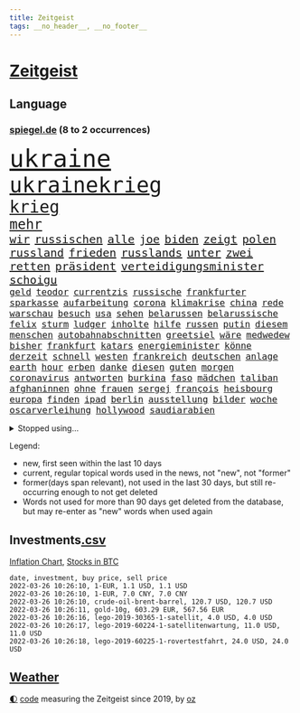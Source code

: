 ```yaml
---
title: Zeitgeist
tags: __no_header__, __no_footer__
---
```


# [Zeitgeist](https://oliz.io/zeitgeist/)

## Language

<h3><a href="https://www.spiegel.de" target="_blank">spiegel.de</a> (8 to 2 occurrences)</h3>
<p style="font-family:monospace">
<span style="font-size:32pt"><a href="news_links.html#ukraine" class="current">ukraine</a></span>
<br>
<span style="font-size:28pt"><a href="news_links.html#ukrainekrieg" class="current">ukrainekrieg</a></span>
<br>
<span style="font-size:22pt"><a href="news_links.html#krieg" class="current">krieg</a></span>
<br>
<span style="font-size:18pt"><a href="news_links.html#mehr" class="current">mehr</a></span>
<br>
<span style="font-size:15pt"><a href="news_links.html#wir" class="current">wir</a></span>
<span style="font-size:15pt"><a href="news_links.html#russischen" class="current">russischen</a></span>
<span style="font-size:15pt"><a href="news_links.html#alle" class="current">alle</a></span>
<span style="font-size:15pt"><a href="news_links.html#joe" class="current">joe</a></span>
<span style="font-size:15pt"><a href="news_links.html#biden" class="current">biden</a></span>
<span style="font-size:15pt"><a href="news_links.html#zeigt" class="current">zeigt</a></span>
<span style="font-size:15pt"><a href="news_links.html#polen" class="current">polen</a></span>
<span style="font-size:15pt"><a href="news_links.html#russland" class="current">russland</a></span>
<span style="font-size:15pt"><a href="news_links.html#frieden" class="current">frieden</a></span>
<span style="font-size:15pt"><a href="news_links.html#russlands" class="current">russlands</a></span>
<span style="font-size:15pt"><a href="news_links.html#unter" class="current">unter</a></span>
<span style="font-size:15pt"><a href="news_links.html#zwei" class="current">zwei</a></span>
<span style="font-size:15pt"><a href="news_links.html#retten" class="current">retten</a></span>
<span style="font-size:15pt"><a href="news_links.html#präsident" class="current">präsident</a></span>
<span style="font-size:15pt"><a href="news_links.html#verteidigungsminister" class="new">verteidigungsminister</a></span>
<span style="font-size:15pt"><a href="news_links.html#schoigu" class="new">schoigu</a></span>
<br>
<span style="font-size:12pt"><a href="news_links.html#geld" class="current">geld</a></span>
<span style="font-size:12pt"><a href="news_links.html#teodor" class="new">teodor</a></span>
<span style="font-size:12pt"><a href="news_links.html#currentzis" class="new">currentzis</a></span>
<span style="font-size:12pt"><a href="news_links.html#russische" class="current">russische</a></span>
<span style="font-size:12pt"><a href="news_links.html#frankfurter" class="current">frankfurter</a></span>
<span style="font-size:12pt"><a href="news_links.html#sparkasse" class="new">sparkasse</a></span>
<span style="font-size:12pt"><a href="news_links.html#aufarbeitung" class="current">aufarbeitung</a></span>
<span style="font-size:12pt"><a href="news_links.html#corona" class="current">corona</a></span>
<span style="font-size:12pt"><a href="news_links.html#klimakrise" class="current">klimakrise</a></span>
<span style="font-size:12pt"><a href="news_links.html#china" class="current">china</a></span>
<span style="font-size:12pt"><a href="news_links.html#rede" class="current">rede</a></span>
<span style="font-size:12pt"><a href="news_links.html#warschau" class="current">warschau</a></span>
<span style="font-size:12pt"><a href="news_links.html#besuch" class="current">besuch</a></span>
<span style="font-size:12pt"><a href="news_links.html#usa" class="current">usa</a></span>
<span style="font-size:12pt"><a href="news_links.html#sehen" class="current">sehen</a></span>
<span style="font-size:12pt"><a href="news_links.html#belarussen" class="current">belarussen</a></span>
<span style="font-size:12pt"><a href="news_links.html#belarussische" class="current">belarussische</a></span>
<span style="font-size:12pt"><a href="news_links.html#felix" class="current">felix</a></span>
<span style="font-size:12pt"><a href="news_links.html#sturm" class="current">sturm</a></span>
<span style="font-size:12pt"><a href="news_links.html#ludger" class="new">ludger</a></span>
<span style="font-size:12pt"><a href="news_links.html#inholte" class="new">inholte</a></span>
<span style="font-size:12pt"><a href="news_links.html#hilfe" class="current">hilfe</a></span>
<span style="font-size:12pt"><a href="news_links.html#russen" class="current">russen</a></span>
<span style="font-size:12pt"><a href="news_links.html#putin" class="current">putin</a></span>
<span style="font-size:12pt"><a href="news_links.html#diesem" class="current">diesem</a></span>
<span style="font-size:12pt"><a href="news_links.html#menschen" class="current">menschen</a></span>
<span style="font-size:12pt"><a href="news_links.html#autobahnabschnitten" class="new">autobahnabschnitten</a></span>
<span style="font-size:12pt"><a href="news_links.html#greetsiel" class="new">greetsiel</a></span>
<span style="font-size:12pt"><a href="news_links.html#wäre" class="current">wäre</a></span>
<span style="font-size:12pt"><a href="news_links.html#medwedew" class="current">medwedew</a></span>
<span style="font-size:12pt"><a href="news_links.html#bisher" class="current">bisher</a></span>
<span style="font-size:12pt"><a href="news_links.html#frankfurt" class="current">frankfurt</a></span>
<span style="font-size:12pt"><a href="news_links.html#katars" class="current">katars</a></span>
<span style="font-size:12pt"><a href="news_links.html#energieminister" class="new">energieminister</a></span>
<span style="font-size:12pt"><a href="news_links.html#könne" class="current">könne</a></span>
<span style="font-size:12pt"><a href="news_links.html#derzeit" class="current">derzeit</a></span>
<span style="font-size:12pt"><a href="news_links.html#schnell" class="current">schnell</a></span>
<span style="font-size:12pt"><a href="news_links.html#westen" class="current">westen</a></span>
<span style="font-size:12pt"><a href="news_links.html#frankreich" class="current">frankreich</a></span>
<span style="font-size:12pt"><a href="news_links.html#deutschen" class="current">deutschen</a></span>
<span style="font-size:12pt"><a href="news_links.html#anlage" class="current">anlage</a></span>
<span style="font-size:12pt"><a href="news_links.html#earth" class="new">earth</a></span>
<span style="font-size:12pt"><a href="news_links.html#hour" class="new">hour</a></span>
<span style="font-size:12pt"><a href="news_links.html#erben" class="current">erben</a></span>
<span style="font-size:12pt"><a href="news_links.html#danke" class="current">danke</a></span>
<span style="font-size:12pt"><a href="news_links.html#diesen" class="current">diesen</a></span>
<span style="font-size:12pt"><a href="news_links.html#guten" class="current">guten</a></span>
<span style="font-size:12pt"><a href="news_links.html#morgen" class="current">morgen</a></span>
<span style="font-size:12pt"><a href="news_links.html#coronavirus" class="current">coronavirus</a></span>
<span style="font-size:12pt"><a href="news_links.html#antworten" class="current">antworten</a></span>
<span style="font-size:12pt"><a href="news_links.html#burkina" class="current">burkina</a></span>
<span style="font-size:12pt"><a href="news_links.html#faso" class="current">faso</a></span>
<span style="font-size:12pt"><a href="news_links.html#mädchen" class="current">mädchen</a></span>
<span style="font-size:12pt"><a href="news_links.html#taliban" class="current">taliban</a></span>
<span style="font-size:12pt"><a href="news_links.html#afghaninnen" class="current">afghaninnen</a></span>
<span style="font-size:12pt"><a href="news_links.html#ohne" class="current">ohne</a></span>
<span style="font-size:12pt"><a href="news_links.html#frauen" class="current">frauen</a></span>
<span style="font-size:12pt"><a href="news_links.html#sergej" class="current">sergej</a></span>
<span style="font-size:12pt"><a href="news_links.html#françois" class="new">françois</a></span>
<span style="font-size:12pt"><a href="news_links.html#heisbourg" class="new">heisbourg</a></span>
<span style="font-size:12pt"><a href="news_links.html#europa" class="current">europa</a></span>
<span style="font-size:12pt"><a href="news_links.html#finden" class="current">finden</a></span>
<span style="font-size:12pt"><a href="news_links.html#ipad" class="new">ipad</a></span>
<span style="font-size:12pt"><a href="news_links.html#berlin" class="current">berlin</a></span>
<span style="font-size:12pt"><a href="news_links.html#ausstellung" class="current">ausstellung</a></span>
<span style="font-size:12pt"><a href="news_links.html#bilder" class="current">bilder</a></span>
<span style="font-size:12pt"><a href="news_links.html#woche" class="current">woche</a></span>
<span style="font-size:12pt"><a href="news_links.html#oscarverleihung" class="current">oscarverleihung</a></span>
<span style="font-size:12pt"><a href="news_links.html#hollywood" class="current">hollywood</a></span>
<span style="font-size:12pt"><a href="news_links.html#saudiarabien" class="current">saudiarabien</a></span>
</p>
<details>
<summary>Stopped using...</summary>
<p class="former" style="font-size:12pt">
führende(521) positionen(521) turnier(521) wechsel(521) anerkannt(519) bundesland(519) coronanews(519) erntet(519) infizierte(519) jan(519) manöver(519) vermehrt(519) ausnahmezustand(518) bergen(518) betriebe(518) bewaffnete(518) coronawarnapp(518) de(518) extreme(518) freundin(518) gerechtigkeit(518) is(518) korrigiert(518) rassistisch(518) sparen(518) verbraucherschützer(518) wege(518) wütet(518) 44(517) betroffene(517) blickt(517) fischer(517) fortschritt(517) gekürt(517) innenstadt(517) punkte(517) strand(517) strengere(517) verpflichtet(517) warentest(517) weshalb(517) wünscht(517) alternativen(516) angeles(516) anschlag(516) co₂(516) dokumente(516) ermordet(516) frühen(516) gehe(516) schadet(516) schwedische(516) stil(516) superstar(516) arm(515) asiatischen(515) bühne(515) demokraten(515) entwicklungen(515) kündigung(515) netzwerken(515) regionen(515) schlimmer(515) spitzt(515) verzögert(515) wettbewerb(515) äußerst(515) beispielen(514) gründer(514) häufiger(514) irgendwann(514) klimaneutral(514) kolumnist(514) komplizen(514) kraftvoll(514) kriminellen(514) literatur(514) rechtsextremismus(514) reform(514) turin(514) vermeiden(514) blockieren(513) drama(513) figur(513) kurzfristig(513) medizin(513) minderjährige(513) profitiert(513) zwillinge(513) achtelfinale(512) berlins(512) fand(512) flieht(512) förderung(512) gedenken(512) gleichberechtigung(512) innenministerium(512) jobs(512) jörg(512) paare(512) premiere(512) rassistische(512) reduziert(512) star(512) 150(511) 6(511) angemessen(511) digitaler(511) durchsetzen(511) gutachten(511) hebt(511) jedenfalls(511) karriereberaterin(511) san(511) spdpolitikerin(511) sturz(511) teilnehmer(511) umsatz(511) untersuchen(511) update(511) verlief(511) verschärfung(511) wiederwahl(511) arbeitnehmer(510) arzt(510) beleidigt(510) bitcoin(510) einführen(510) eugh(510) illegale(510) maximal(510) persönlich(510) ulm(510) verlegt(510) wahlen(510) weise(510) übt(510) augsburg(509) entwurf(509) kurve(509) lkwfahrer(509) mieter(509) mutmaßlicher(509) notruf(509) on(509) post(509) schritte(509) verdiente(509) vertrauen(509) wirtschaftsministerium(509) ärzten(509) dachte(508) klingt(508) käufer(508) leiten(508) mengen(508) menschenleben(508) neustart(508) schwanger(508) wochenlang(508) aufsehen(507) brauchte(507) illegal(507) nerven(507) vertreter(507) überwunden(507) bestehen(506) lob(506) opfern(506) rassistischen(506) rechtlich(506) schuss(506) schwindet(506) sensation(506) ungarns(506) weitergegeben(506) yorker(506) atem(505) ausreichend(505) beginnen(505) digitalen(505) irren(505) kleines(505) langfristig(505) spanischen(505) spott(505) starken(505) abschaffen(504) anlagen(504) anwälte(504) debatten(504) djokovic(504) erlitt(504) inszeniert(504) pünktlich(504) verstärken(504) weite(504) werbung(504) übernahme(504) debakel(503) durften(503) gefährlicher(503) hände(503) modell(503) party(503) vorgaben(503) beschert(502) emissionen(502) metropolen(502) punkten(502) scharfe(502) trieb(502) bolsonaro(501) erlebte(501) ermittlern(501) extremen(501) geprüft(501) jair(501) karin(501) schöne(501) sexuell(501) spektakulären(501) töten(501) dennis(500) dominanz(500) spektakuläre(500) sportlerinnen(500) auskunft(499) bushido(499) ständig(499) tragödie(499) womit(499) zugelassenen(499) betont(498) biontech(498) euparlament(498) stärksten(498) verbessert(498) alice(497) fliegt(497) gemeinsames(497) gestritten(497) kinos(497) meinen(497) toter(497) begriff(496) unzählige(496) strenger(495) bäume(494) geimpft(494) marco(494) seltsame(494) vorgegangen(494) fehlten(492) landete(492) matthew(492) pkw(492) zusammenstoß(492) erinnerung(491) gästen(491) nachts(491) schulschließungen(491) wusste(491) entspannung(490) leider(490) verwickelt(490) züge(490) 76(489) engpässe(489) entscheidet(489) aussehen(488) kontaktbeschränkungen(488) ostsee(488) popstar(488) stimmten(488) 19jähriger(487) papier(487) steffen(487) kracht(486) schießen(486) verheerend(486) angezeigt(485) digital(485) griechischen(485) justin(485) ministerien(484) rang(484) stürzen(484) gesetzliche(483) insolvenz(483) lachen(483) mindestlohn(483) schwung(483) fortsetzung(481) reus(481) schaut(480) schützt(480) vermisste(480) enthüllungen(478) intensivstation(478) uhaft(478) vermissten(478) einblick(477) bewegt(476) pilot(476) andrew(475) festhalten(475) maschine(475) doping(474) katharina(473) schritten(472) schätzen(472) smartphones(471) verschafft(471) überfordert(471) björn(470) einleiten(470) sophie(469) verpflichten(469) flug(467) dorf(466) sogenannten(466) wasserstoff(465) voraussichtlich(464) annäherung(463) johannes(462) voraussetzung(462) armen(460) eautos(460) geimpfte(460) nationalsozialismus(459) spacex(455) versicherer(455) gewusst(454) lockern(454) vereins(454) coronafolgen(452) tolle(452) möglichkeit(451) zusätzliche(451) gala(450) rätseln(448) ausweg(446) coronaimpfung(445) politischer(444) behindert(442) schiffe(442) solches(439) biontech/pfizer(438) geheime(438) befunden(437) flogen(437) kilo(437) badenwürttembergischen(436) coronawochenüberblick(434) kz(432) dosis(419) spritze(417) sehe(409) glasgow(408) technische(407) öffnet(406) wucht(402) bekannter(394) verschickt(393) neonazis(392) passagier(387) börsengang(385) faust(381) 53jähriger(378) fahrbahn(377) demnächst(376) haiti(376) kryptowährungen(376) großstädten(372) finanziellen(371) j(369) notstand(366) missbrauchsvorwürfen(361) happy(355) kündigungen(351) angefeindet(350) reue(350) strecken(349) erschoss(347) pressefreiheit(346) ermittlungsverfahren(341) unis(331) kanadischen(322) interessen(321) aufreger(319) klimaaktivisten(315) linda(314) brian(312) niemandem(310) geschleudert(309) wissenschaftliche(308) wütenden(308) reichtum(304) außenseiter(302) 2045(298) zurückzukehren(292) chips(288) 1990(285) laster(285) eingeladen(281) verursachen(280) lebend(278) gefilmt(276) gefälscht(276) impfquote(275) akzeptieren(273) zusammenarbeiten(268) unschuldig(266) ausgestellt(263) lokal(260) brannte(254) naht(254) kündigten(251) antisemitisch(250) irre(250) verwandten(250) schlimmeres(249) zusammengestoßen(249) britney(244) spears(244) bundesanwaltschaft(242) kämpften(242) millionenentschädigung(242) bundesverkehrsminister(240) lebensgefahr(240) seenot(239) floh(237) geldwäsche(237) rechtens(233) umweltverbände(232) c(231) kürzen(229) verunsichert(229) attackierte(228) hanau(228) global(227) selbstkritisch(227) fühlte(224) hamburgs(224) kreißsaal(224) 31jährige(222) gesund(221) mittels(221) nähert(221) brasilianischen(220) zähne(220) bundesbank(217) 210(216) ioc(216) missbrauchsvorwürfe(215) superstars(215) topmanager(214) beliebte(213) 120(212) nachhaltiger(212) revier(211) kameras(209) nazizeit(209) zutritt(208) chinesen(207) dämpfen(207) genügend(207) abzugeben(206) gesammelt(206) marsalek(206) erkenntnissen(205) abwesenheit(204) berühmteste(204) nachträglich(204) rätselhafte(204) carrie(203) fahrerinnen(203) herauskommen(203) 1992(202) boosterimpfung(202) coronaleugnern(201) gültig(201) regnet(201) privilegien(200) angelegte(199) funktionen(199) köpfen(199) 15jährigen(198) lebenden(197) betreffen(196) achtjährige(195) befürchtete(195) ertranken(195) drehte(193) stone(193) tabellenführer(190) rast(189) wahrscheinlicher(189) begegnung(187) craig(187) spaziergang(187) gewohnt(185) social(184) ließe(183) autokonzerne(182) samsungs(182) orlando(181) vertritt(181) neuesten(180) ausgeschöpft(177) francisco(177) gehälter(177) kneipen(176) somalia(176) abba(174) abnehmen(174) coronainfektionszahlen(173) gesetzentwurf(173) volkspartei(172) benachbarten(169) staatsanwältin(167) virginia(167) immobilie(166) fehlender(165) tatenlos(165) 06(164) abgaben(164) bitcoins(164) coronaleugner(163) dealer(163) historisches(163) schnelles(163) einzuschätzen(161) dschihadisten(160) grafiken(160) großbank(160) pflichten(160) trage(160) militärübung(159) sorgerecht(159) coronaprotest(158) ernsthafte(158) giuffre(158) impfnachweise(158) kremlsprecher(158) wohnungsnot(158) aufmarsch(156) finanzhilfen(155) australiens(154) deaktiviert(154) erneuerung(154) demo(153) emotionen(153) euparlamentarier(153) abkommen(152) aussichten(152) mutmaßliches(152) vornehmen(152) ganzer(151) genügen(151) leiterin(151) weltraum(150) 15000(149) heinrich(149) lithium(149) störungen(149) fdppolitiker(148) franz(147) 1975(146) briefe(146) skispringen(146) rwe(145) schulunterricht(145) klägerin(144) mützenich(144) twitteraccount(144) erneuerbaren(143) spiegelrecherchen(143) wichtiges(142) bedrohte(141) leise(141) bernard(140) bizarren(140) brennenden(140) rekonstruiert(140) schmuggel(140) unschuld(140) erzeugerpreise(139) organisieren(139) klimafreundlicher(138) komplette(138) kälte(138) parlamentarier(138) stade(138) gasversorgung(137) grauen(137) verheerendes(136) 41(135) richtete(135) verprügelt(135) warburg(135) 2700(134) co2preis(134) saal(134) topligen(134) doppel(133) einsturz(133) beantwortet(132) blutproben(132) irische(132) vergibt(132) radioaktiv(131) sauer(131) schürfen(131) sprecherin(130) 66(129) obersten(129) prien(129) hiv(128) langjähriger(127) absprachen(126) bayernprofi(126) damaligen(126) feiertag(126) verbraucherinnen(126) vorwand(126) bremens(125) spdfraktionschef(125) suisse(125) bescherte(124) credit(124) vorzugehen(124) bestehe(123) tagung(123) kräftigen(122) roth(122) betrüger(121) bundestagspräsidentin(121) klimaneutralität(121) preisverleihung(121) aaron(120) cheftrainer(120) drogenhandel(120) norderstedt(120) wasseroberfläche(120) alpin(119) bas(119) bärbel(119) objekt(119) ski(119) versenkt(119) befördert(118) eindringlichen(118) fotografin(118) härten(118) veröffentlichten(118) eintraf(117) fegte(117) kaeser(117) motivierter(117) isrückkehrerin(116) thorsten(116) hinterließ(115) kommentierte(114) seibert(114) beseitigt(113) fasziniert(113) geringen(113) getrennte(113) zweifache(113) houston(112) irgendwas(112) schrittweise(112) eegumlage(111) stürzten(111) wählte(111) berlinale(110) paraguay(110) porträt(110) interaktive(109) formuliert(107) sammlung(107) sportlichen(107) unbegründet(107) amanda(106) rauswerfen(106) coaching(105) dutzenden(105) viermal(105) überlebender(105) laura(103) musikfestival(103) regierungen(103) strompreis(103) marburger(102) buhlen(101) extremer(101) kollisionskurs(101) a380(100) billig(100) quarterback(100) stephen(100) teslaaktien(100) auszuhalten(99) stellvertretenden(99) zukünftigen(99) impfzertifikate(98) satellitenbild(98) strafstoß(98) versicherung(98) geschmack(97) ungültig(97) verglich(97) warnten(97) zustande(97) modellierer(96) playoffs(96) besatzungsmitglieder(95) miss(95) schwersten(95) stellvertreterin(95) tranken(95) verwüstung(95) beratung(94) kurzarbeitergeld(94) söldnern(94) dosen(92) götter(92) menschlich(92) meteorologen(92) podest(92) sagten(92) überlastet(92) bauernbewegung(91) eiskanal(91) heran(91) rauschgift(91) skifahrer(91) videochat(91) 143(90) coronaproteste(90) käme(90) schulbus(90) selbstverteidigung(90) angekündigte(89) ebbt(89) coronarunde(88) fehlgeburt(88) gesundheitspersonal(88) kombinierer(88) monteure(88) schwächer(88) skrupellosen(88) befragten(87) chefredaktion(87) erschütternd(87) falsches(87) familienministerin(87) fdpverkehrsminister(87) ghislaine(87) lasse(87) maxwell(87) mogadischu(87) olympiaausrichter(87) singe(87) 116(86) brennt(86) gleiche(86) ministerinnen(86) organisatoren(86) sporadisch(86) festivals(85) gestaltet(85) staunen(85) abouchaker(84) arafat(84) bönisch(84) coronaimpfaktion(84) dmytro(84) dsvteam(84) faber(84) story(84) zugelassene(84) /(83) diplomatisch(83) kachelmann(83) mittendrin(83) mutationen(83) pflegerinnen(83) privatpersonen(83) ruhrgebiet(83) spurensuche(83) vorsorglich(83) neugier(82) schläge(82) tabellenkeller(82) wecken(82) 87(81) beratungsfirma(81) demütigung(81) elbe(81) höhepunkt(81) nordische(81) vertrauensverlust(81) 51(80) cumexaffäre(80) genießen(80) gottesdienst(80) kleinanzeigen(80) langläuferinnen(80) papa(80) stausee(80) tschentscher(80) aufräumen(79) dopings(79) ebay(79) idbuzz(79) verbrennen(79) verstörende(79) automatische(78) buchs(78) buschmann(78) coronaverstöße(78) francesco(78) geiger(78) greuther(78) meyer(78) superlative(78) vinzenz(78) zeitnah(78) zuständig(78) abstrichen(77) chipkrise(77) geraden(77) kräftige(77) lieferung(77) sambia(77) totschlags(77) umsatzrückgängen(77) affären(76) aufsehenerregenden(76) bewundert(76) coronabeschlüsse(76) elle(76) parallelwelt(76) 330(75) ariane(75) bellevue(75) bundestagsabgeordneten(75) erleidet(75) gastgewerbe(75) herstellen(75) turniere(75) wettert(75) ahnden(74) finnlands(74) kronprinzessin(74) paradox(74) polizeikräfte(74) schickte(74) amtssitz(73) bronze(73) grau(73) humphries(73) kaillie(73) lochner(73) machtdemonstration(73) erzwingen(72) exklusiv(72) kapiteln(72) landwirtschaftsminister(72) verstreichen(72) mammutaufgabe(71) niedrigeres(71) obdachlos(71) zutage(71) diplomatie(70) dopingprobe(70) gewährt(70) marschierte(70) reifen(70) skispringer(70) veröffentlichen(70) viererbob(70) 750000(69) agrarminister(69) boy(69) chinesisches(69) curry(69) deeskalation(69) fehlerfrei(69) hinweggefegt(69) inspiriert(69) preissteigerungen(69) solar(69) verfehlungen(69) übergangszeit(69) geste(68) getreten(68) pechstein(68) beamter(67) lord(67) said(67) singles(67) abteilung(66) adolf(66) esasonde(66) nominierungen(66) ricarda(66) ullmann(66) vermächtnis(66) autozulieferer(65) erfand(65) fensterscheiben(65) kinderzimmer(65) schatz(65) traurige(65) beschwört(64) ingrid(64) landstriche(64) senegal(64) bowl(63) coronatestpflicht(63) gewaltigen(63) großzügige(63) impossible(63) innenausschuss(63) karpfen(63) sendungen(63) tvreporter(63) absurden(62) coronaschutzmaßnahmen(62) eigenverantwortung(62) nixon(62) punjab(62) rogers(62) singh(62) äh(62) exsoldat(61) gesunden(61) neuwagen(61) partygate(61) rheinlandpfälzische(61) wimbledon(61) auszugeben(60) ergreifen(60) hilfsgelder(60) mikaela(60) obdachlosigkeit(60) preiserhöhung(60) shiffrin(60) traumjob(60) mathematiker(59) prozesses(59) psychologin(59) aktionismus(58) fähre(58) resetknopf(58) 70jährige(57) abgeholt(57) einbrecher(57) eisenbichler(57) hidschab(57) osnabrück(57) artikel(56) beach(56) beschweren(56) erwachsener(56) schauspielerinnen(56) versöhnt(56) zivilgesellschaft(56) academy(55) dwd(55) gorman(55) jubiläum(55) pizza(55) startklar(55) gary(54) nowitzki(54) usfirmen(54) dreyer(53) drohung(53) gewandelt(53) untergang(53) absolut(52) angreifen(52) arbeitnehmerinnen(52) burghardt(52) christen(52) fröhlich(52) jamanka(52) lebenshaltungskosten(52) mariama(52) privathaus(52) scheibe(52) streifenwagen(52) 25000(51) anstehende(51) erworben(51) geburten(51) impfpflichtdebatte(51) ineinander(51) kratzen(51) kullern(51) salat(51) strafanzeige(51) verabreden(51) überwachung(51) gespendet(50) grundstücks(50) gülle(50) massenstartrennen(50) nirvana(50) podcasts(50) ausblick(49) eughurteil(49) feuerwerkskörper(49) fülle(49) geistig(49) gesundheitsbehörde(49) mindestlohns(49) säuglinge(49) 50jährige(48) pflegebonus(48) riet(48) zerbricht(48) kümmert(47) peilt(47) rückschläge(47) abzunehmen(46) beschlüssen(46) fischen(46) gesünder(46) janeiro(46) verfassungswidrige(46) vielfalt(46) ausgewiesen(45) bobsport(45) dänemarks(45) europaabgeordneter(45) hennig(45) nachwirkt(45) sand(45) stammte(45) truth(45) verkürzung(45) crewmitglieder(44) einheimische(44) errungen(44) erwerben(44) rodeln(44) satellitendaten(44) täuschung(44) aufstehen(43) auszustrahlen(43) methan(43) millionenstrafen(43) postboten(43) idiot(42) reparatur(42) überschwemmt(42) ausgebrannte(41) auswirken(41) dominant(41) fitness(41) prüfungen(41) vorgeschlagenen(41) begeisterte(40) brisante(40) getroffenen(40) nachbarlandes(40) protestierende(40) späten(40) streik(40) 1350(39) aschermittwoch(39) bestand(39) memoiren(39) rollstuhl(39) rätselt(39) datenschutz(38) ploß(38) schwärmt(38) bräuchten(37) lynn(37) partygateskandal(37) dsvathleten(36) hof(36) moderieren(36) mv(36) separatistengebiete(36) strände(36) verwendung(36) altkanzlerin(35) erftstadt(35) impfnachweis(35) nervt(35) operation(35) rüstungsexportstopp(35) teufels(35) geglaubter(34) gesetzlich(34) regierungsberater(34) wangerooge(34) anspruchsvoll(33) auswahlverfahren(33) datum(33) geldquellen(33) hierarchie(33) schwerwiegenden(33) verbessern(33) bobfahrer(32) diebstahl(32) einsturzgefährdet(32) entgeht(32) erwachsenenalter(32) fett(32) lockdownpartys(32) tennisweltranglistenerste(32) trabert(32) trick(32) achtjähriger(31) fremd(31) joschka(31) klingen(31) macher(31) münchenfreising(31) plane(31) verschont(31) frankfurts(30) großauftrag(30) konsequent(30) krüger(30) m(30) neckar(30) 61jähriger(29) einlegen(29) exaußenminister(29) hofmeister(29) kühler(29) motivierte(29) neuseelands(29) ramona(29) snowboarderin(29) spezialkräfte(29) untervariante(29) 23jährige(28) 93(28) anstalt(28) hübsch(28) kondome(28) leitindex(28) lobende(28) sofortige(28) wahlmanipulation(28) adern(27) erzdiözese(27) oberbürgermeisters(27) schlammlawine(27) umland(27) azoren(26) erzeugt(26) essener(26) heutzutage(26) hirnschäden(26) jubelt(26) kopfbälle(26) krebitz(26) nasen(26) nicolette(26) silbermedaille(26) übergewichtig(26) aufteilen(25) botschafterin(25) heimischen(25) honduras(25) itexperte(25) kirchenaustritte(25) lupe(25) minusgrade(25) murray(25) pfarrer(25) schnitten(25) vagen(25) wüten(25) ausgebrannt(24) bergung(24) eishockeyteam(24) knappe(24) runter(24) zurückkommen(24) abgedeckt(23) ai(23) aufstand(23) echtheit(23) niederlegen(23) unheimlich(23) arenen(22) bengals(22) cincinnati(22) einlenken(22) interessieren(22) kansas(22) orkan(22) orkanböen(22) schwinden(22) secrets(22) sturmböen(22) sturmtief(22) stürmisch(22) unangenehm(22) wassersportler(22) asiatische(21) böen(21) drahtzieher(21) ilnur(21) manipulieren(21) nazivergleich(21) orkanartige(21) sicherheitskonferenz(21) strafrechtlich(21) stürmischem(21) trägerrakete(21) versagte(21) begründete(20) betreibt(20) eh(20) gesichtserkennung(20) ischinger(20) krankenhausgesellschaft(20) moore(20) sturmflut(20) umgestürzte(20) umstürzende(20) verpuffen(20) end(19) künast(19) limbourg(19) marineschiff(19) mumbai(19) renate(19) skeleton(19) stufenweise(19) ukrainerusslandkonflikt(19) wintersturm(19) flores(18) hessenthaler(18) meuthen(18) witt(18) wuppertaler(18) altenheimen(17) durchbrachen(17) ernannten(17) gedemütigt(17) ottawa(17) parteipolitische(17) ruht(17) trudeau(17) attestiert(16) fahnenträger(16) iocchef(16) liveblog(16) marketing(16) stromanbieter(16) truppenabzug(16) bescheuert(15) exsiemenschef(15) hinderlich(15) just(15) kamila(15) kylian(15) like(15) rauchen(15) that(15) antiterroreinsatz(14) bdi(14) cnnpräsident(14) fieber(14) hotelzimmer(14) immunisieren(14) spätem(14) straßengraben(14) verlage(14) vollständigen(14) wettbewerbe(14) anzahl(13) dr(13) frenzel(13) lizenz(13) nolte(13) öffnungsschritte(13) blumenkohl(12) immobilienpreise(12) raten(12) spezialisierte(12) biathlonstaffel(11) bill(11) erdrutsch(11) ereignissen(11) kriminalfall(11) landrat(11) verstoße(11) walijewa(11)
</p>
</details>
<p>Legend:
<ul>
<li><span class="new">new</span>, first seen within the last 10 days</li>
<li><span class="current">current</span>, regular topical words used in the news, not "new", not "former"</li>
<li><span class="former">former(days span relevant)</span>, not used in the last 30 days, but still re-occurring enough to not get deleted</li>
<li>Words not used for more than 90 days get deleted from the database, but may re-enter as "new" words when used again</li>
</ul>
</p>

## Investments[.csv](investments.csv)

[Inflation Chart](https://inflationchart.com),
[Stocks in BTC](https://stonksinbtc.xyz/)

```
date, investment, buy price, sell price
2022-03-26 10:26:10, 1-EUR, 1.1 USD, 1.1 USD
2022-03-26 10:26:10, 1-EUR, 7.0 CNY, 7.0 CNY
2022-03-26 10:26:10, crude-oil-brent-barrel, 120.7 USD, 120.7 USD
2022-03-26 10:26:11, gold-10g, 603.29 EUR, 567.56 EUR
2022-03-26 10:26:16, lego-2019-30365-1-satellit, 4.0 USD, 4.0 USD
2022-03-26 10:26:17, lego-2019-60224-1-satellitenwartung, 11.0 USD, 11.0 USD
2022-03-26 10:26:18, lego-2019-60225-1-rovertestfahrt, 24.0 USD, 24.0 USD
```

## [Weather](weather.html)

<footer>
<a href="javascript:toggleTheme()" class="nav">🌓</a>
<a href="https://github.com/ooz/zeitgeist">code</a> measuring the Zeitgeist since 2019, by <a href="https://oliz.io">oz</a>
</footer>
